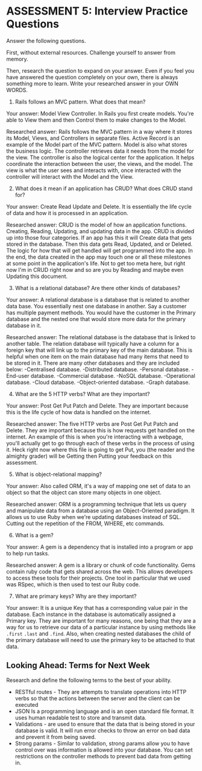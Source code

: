 # ASSESSMENT 5: Interview Practice Questions
Answer the following questions.

First, without external resources. Challenge yourself to answer from memory.

Then, research the question to expand on your answer. Even if you feel you have answered the question completely on your own, there is always something more to learn. Write your researched answer in your OWN WORDS.

1. Rails follows an MVC pattern. What does that mean?

  Your answer: Model View Controller. In Rails you first create models. You're able to View them and then Control them to make changes to the Model.

  Researched answer: Rails follows the MVC pattern in a way where it stores its Model, Views, and Controllers in separate files. Active Record is an example of the Model part of the MVC pattern. Model is also what stores the business logic. The controller retrieves data it needs from the model for the view. The controller is also the logical center for the application. It helps coordinate the interaction between the user, the views, and the model. The view is what the user sees and interacts with, once interacted with the controller will interact with the Model and the View.



2. What does it mean if an application has CRUD? What does CRUD stand for?

  Your answer: Create Read Update and Delete. It is essentially the life cycle of data and how it is processed in an application. 

  Researched answer: CRUD is the model of how an application functions. Creating, Reading, Updating, and updating data in the app. CRUD is divided up into those four categories. If an app has this it will Create data that gets stored in the database. Then this data gets Read, Updated, and or Deleted. The logic for how that will get handled will get programmed into the app. In the end, the data created in the app may touch one or all these milestones at some point in the application's life. Not to get too meta here, but right now I'm in CRUD right now and so are you by Reading and maybe even Updating this document.



3. What is a relational database? Are there other kinds of databases?

  Your answer: A relational database is a database that is related to another data base. You essentially nest one database in another. Say a customer has multiple payment methods. You would have the customer in the Primary database and the nested one that would store more data for the primary database in it.

  Researched answer: The relational database is the database that is linked to another table. The relation database will typically have a column for a foreign key that will link up to the primary key of the main database. This is helpful when one item on the main database had many items that need to be stored in it. 
There are many other databases and they are included below:
  -Centralised database.
  -Distributed database.
  -Personal database.
  -End-user database.
  -Commercial database.
  -NoSQL database.
  -Operational database.
  -Cloud database.
  -Object-oriented database.
  -Graph database.



4. What are the 5 HTTP verbs? What are they important?

  Your answer: Post Get Put Patch and Delete. They are important because this is the life cycle of how data is handled on the internet.

  Researched answer: The five HTTP verbs are Post Get Put Patch and Delete. They are important because this is how requests get handled on the internet. An example of this is when you're interacting with a webpage,  you'll actually get to go through each of these verbs in the process of using it. Heck right now where this file is going to get Put, you (the reader and the almighty grader) will be Getting then Putting your feedback on this assessment.



5. What is object-relational mapping?

  Your answer: Also called ORM, it's a way of mapping one set of data to an object so that the object can store many objects in one object.

  Researched answer: ORM is a programming technique that lets us query and manipulate data from a database using an Object-Oriented paradigm. It allows us to use Ruby when we're updating databases instead of SQL. Cutting out the repetition of the FROM, WHERE, etc commands. 



6. What is a gem?

  Your answer: A gem is a dependency that is installed into a program or app to help run tasks.

  Researched answer: A gem is a library or chunk of code functionality. Gems contain ruby code that gets shared across the web. This allows developers to access these tools for their projects. One tool in particular that we used was RSpec, which is then used to test our Ruby code.



7. What are primary keys? Why are they important?

  Your answer:  It is a unique Key that has a corresponding value pair in the database. Each instance in the database is automatically assigned a Primary key. They are important for many reasons, one being that they are a way for us to retrieve our data of a particular instance by using methods like `.first` `.last` and `.find`. Also, when creating nested databases the child of the primary database will need to use the primary key to be attached to that data.



## Looking Ahead: Terms for Next Week

Research and define the following terms to the best of your ability.
- RESTful routes - They are attempts to translate operations into HTTP verbs so that the actions between the server and the client can be executed
- JSON Is a programming language and is an open standard file format. It uses human readable test to store and transmit data.
- Validations - are used to ensure that the data that is being stored in your database is valid. It will run error checks to throw an error on bad data and prevent it from being saved.
- Strong params - Similar to validation, strong params allow you to have control over was information is allowed into your database. You can set restrictions on the controller methods to prevent bad data from getting in.
